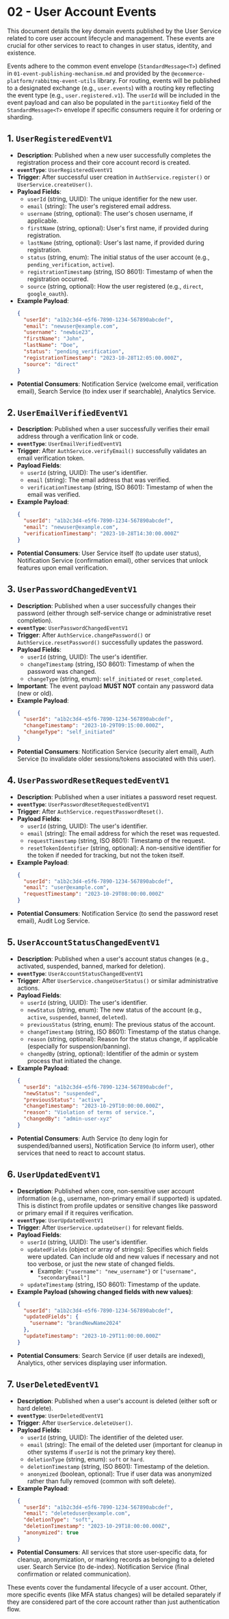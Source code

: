 # 02 - User Account Events

This document details the key domain events published by the User Service related to core user account lifecycle and management. These events are crucial for other services to react to changes in user status, identity, and existence.

Events adhere to the common event envelope (`StandardMessage<T>`) defined in `01-event-publishing-mechanism.md` and provided by the `@ecommerce-platform/rabbitmq-event-utils` library.
For routing, events will be published to a designated exchange (e.g., `user.events`) with a routing key reflecting the event type (e.g., `user.registered.v1`). The `userId` will be included in the event payload and can also be populated in the `partitionKey` field of the `StandardMessage<T>` envelope if specific consumers require it for ordering or sharding.

## 1. `UserRegisteredEventV1`

*   **Description**: Published when a new user successfully completes the registration process and their core account record is created.
*   **`eventType`**: `UserRegisteredEventV1`
*   **Trigger**: After successful user creation in `AuthService.register()` or `UserService.createUser()`.
*   **Payload Fields**:
    *   `userId` (string, UUID): The unique identifier for the new user.
    *   `email` (string): The user's registered email address.
    *   `username` (string, optional): The user's chosen username, if applicable.
    *   `firstName` (string, optional): User's first name, if provided during registration.
    *   `lastName` (string, optional): User's last name, if provided during registration.
    *   `status` (string, enum): The initial status of the user account (e.g., `pending_verification`, `active`).
    *   `registrationTimestamp` (string, ISO 8601): Timestamp of when the registration occurred.
    *   `source` (string, optional): How the user registered (e.g., `direct`, `google_oauth`).
*   **Example Payload**:
    ```json
    {
      "userId": "a1b2c3d4-e5f6-7890-1234-567890abcdef",
      "email": "newuser@example.com",
      "username": "newbie23",
      "firstName": "John",
      "lastName": "Doe",
      "status": "pending_verification",
      "registrationTimestamp": "2023-10-28T12:05:00.000Z",
      "source": "direct"
    }
    ```
*   **Potential Consumers**: Notification Service (welcome email, verification email), Search Service (to index user if searchable), Analytics Service.

## 2. `UserEmailVerifiedEventV1`

*   **Description**: Published when a user successfully verifies their email address through a verification link or code.
*   **`eventType`**: `UserEmailVerifiedEventV1`
*   **Trigger**: After `AuthService.verifyEmail()` successfully validates an email verification token.
*   **Payload Fields**:
    *   `userId` (string, UUID): The user's identifier.
    *   `email` (string): The email address that was verified.
    *   `verificationTimestamp` (string, ISO 8601): Timestamp of when the email was verified.
*   **Example Payload**:
    ```json
    {
      "userId": "a1b2c3d4-e5f6-7890-1234-567890abcdef",
      "email": "newuser@example.com",
      "verificationTimestamp": "2023-10-28T14:30:00.000Z"
    }
    ```
*   **Potential Consumers**: User Service itself (to update user status), Notification Service (confirmation email), other services that unlock features upon email verification.

## 3. `UserPasswordChangedEventV1`

*   **Description**: Published when a user successfully changes their password (either through self-service change or administrative reset completion).
*   **`eventType`**: `UserPasswordChangedEventV1`
*   **Trigger**: After `AuthService.changePassword()` or `AuthService.resetPassword()` successfully updates the password.
*   **Payload Fields**:
    *   `userId` (string, UUID): The user's identifier.
    *   `changeTimestamp` (string, ISO 8601): Timestamp of when the password was changed.
    *   `changeType` (string, enum): `self_initiated` or `reset_completed`.
*   **Important**: The event payload **MUST NOT** contain any password data (new or old).
*   **Example Payload**:
    ```json
    {
      "userId": "a1b2c3d4-e5f6-7890-1234-567890abcdef",
      "changeTimestamp": "2023-10-29T09:15:00.000Z",
      "changeType": "self_initiated"
    }
    ```
*   **Potential Consumers**: Notification Service (security alert email), Auth Service (to invalidate older sessions/tokens associated with this user).

## 4. `UserPasswordResetRequestedEventV1`

*   **Description**: Published when a user initiates a password reset request.
*   **`eventType`**: `UserPasswordResetRequestedEventV1`
*   **Trigger**: After `AuthService.requestPasswordReset()`.
*   **Payload Fields**:
    *   `userId` (string, UUID): The user's identifier.
    *   `email` (string): The email address for which the reset was requested.
    *   `requestTimestamp` (string, ISO 8601): Timestamp of the request.
    *   `resetTokenIdentifier` (string, optional): A non-sensitive identifier for the token if needed for tracking, but not the token itself.
*   **Example Payload**:
    ```json
    {
      "userId": "a1b2c3d4-e5f6-7890-1234-567890abcdef",
      "email": "user@example.com",
      "requestTimestamp": "2023-10-29T08:00:00.000Z"
    }
    ```
*   **Potential Consumers**: Notification Service (to send the password reset email), Audit Log Service.

## 5. `UserAccountStatusChangedEventV1`

*   **Description**: Published when a user's account status changes (e.g., activated, suspended, banned, marked for deletion).
*   **`eventType`**: `UserAccountStatusChangedEventV1`
*   **Trigger**: After `UserService.changeUserStatus()` or similar administrative actions.
*   **Payload Fields**:
    *   `userId` (string, UUID): The user's identifier.
    *   `newStatus` (string, enum): The new status of the account (e.g., `active`, `suspended`, `banned`, `deleted`).
    *   `previousStatus` (string, enum): The previous status of the account.
    *   `changeTimestamp` (string, ISO 8601): Timestamp of the status change.
    *   `reason` (string, optional): Reason for the status change, if applicable (especially for suspension/banning).
    *   `changedBy` (string, optional): Identifier of the admin or system process that initiated the change.
*   **Example Payload**:
    ```json
    {
      "userId": "a1b2c3d4-e5f6-7890-1234-567890abcdef",
      "newStatus": "suspended",
      "previousStatus": "active",
      "changeTimestamp": "2023-10-29T10:00:00.000Z",
      "reason": "Violation of terms of service.",
      "changedBy": "admin-user-xyz"
    }
    ```
*   **Potential Consumers**: Auth Service (to deny login for suspended/banned users), Notification Service (to inform user), other services that need to react to account status.

## 6. `UserUpdatedEventV1`

*   **Description**: Published when core, non-sensitive user account information (e.g., username, non-primary email if supported) is updated. This is distinct from profile updates or sensitive changes like password or primary email if it requires verification.
*   **`eventType`**: `UserUpdatedEventV1`
*   **Trigger**: After `UserService.updateUser()` for relevant fields.
*   **Payload Fields**:
    *   `userId` (string, UUID): The user's identifier.
    *   `updatedFields` (object or array of strings): Specifies which fields were updated. Can include old and new values if necessary and not too verbose, or just the new state of changed fields.
        *   Example: `{"username": "new_username"}` or `["username", "secondaryEmail"]`
    *   `updateTimestamp` (string, ISO 8601): Timestamp of the update.
*   **Example Payload (showing changed fields with new values)**:
    ```json
    {
      "userId": "a1b2c3d4-e5f6-7890-1234-567890abcdef",
      "updatedFields": {
        "username": "brandNewName2024"
      },
      "updateTimestamp": "2023-10-29T11:00:00.000Z"
    }
    ```
*   **Potential Consumers**: Search Service (if user details are indexed), Analytics, other services displaying user information.

## 7. `UserDeletedEventV1`

*   **Description**: Published when a user's account is deleted (either soft or hard delete).
*   **`eventType`**: `UserDeletedEventV1`
*   **Trigger**: After `UserService.deleteUser()`.
*   **Payload Fields**:
    *   `userId` (string, UUID): The identifier of the deleted user.
    *   `email` (string): The email of the deleted user (important for cleanup in other systems if `userId` is not the primary key there).
    *   `deletionType` (string, enum): `soft` or `hard`.
    *   `deletionTimestamp` (string, ISO 8601): Timestamp of the deletion.
    *   `anonymized` (boolean, optional): True if user data was anonymized rather than fully removed (common with soft delete).
*   **Example Payload**:
    ```json
    {
      "userId": "a1b2c3d4-e5f6-7890-1234-567890abcdef",
      "email": "deleteduser@example.com",
      "deletionType": "soft",
      "deletionTimestamp": "2023-10-29T18:00:00.000Z",
      "anonymized": true
    }
    ```
*   **Potential Consumers**: All services that store user-specific data, for cleanup, anonymization, or marking records as belonging to a deleted user. Search Service (to de-index). Notification Service (final confirmation or related communication).

These events cover the fundamental lifecycle of a user account. Other, more specific events (like MFA status changes) will be detailed separately if they are considered part of the core account rather than just authentication flow.
